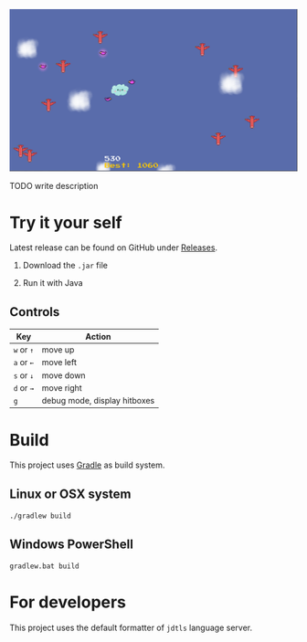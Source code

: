 ![Preview](./preview.png)

TODO write description

# Try it your self

Latest release can be found on GitHub under [Releases](https://github.com/deanqx/Fluffy/releases).

1. Download the `.jar` file

2. Run it with Java

## Controls

| Key        | Action                       |
|------------|------------------------------|
| `w` or `↑` | move up                      |
| `a` or `←` | move left                    |
| `s` or `↓` | move down                    |
| `d` or `→` | move right                   |
| `g`        | debug mode, display hitboxes |

# Build

This project uses [Gradle](https://docs.gradle.org/current/userguide/getting_started.html)
as build system.

## Linux or OSX system

```
./gradlew build
```

## Windows PowerShell

```
gradlew.bat build
```

# For developers

This project uses the default formatter of `jdtls` language server.
